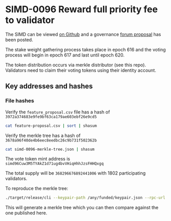 # SIMD-0096 Reward full priority fee to validator

The SIMD can be viewed [on Github](https://github.com/solana-foundation/solana-improvement-documents/blob/main/proposals/0096-reward-collected-priority-fee-in-entirety.md) and a governance [forum proposal](https://forum.solana.com/t/proposal-for-enabling-the-reward-full-priority-fee-to-validator-on-solana-mainnet-beta/1456) has been posted.

The stake weight gathering process takes place in epoch 616 and the voting process will begin in epoch 617 and last until epoch 620.

The token distribution occurs via merkle distributor (see this repo). Validators need to claim their voting tokens using their identity account.

## Key addresses and hashes

### File hashes

Verify the `feature_proposal.csv` file has a hash of `3972a374683e9fe9bf63ca179ae603ebf26e9cd5`

```bash
cat feature-proposal.csv | sort | shasum
```

Verify the merkle tree has a hash of `3678a96f40de4b6eec8eedbc26c9b731f502362b`

```bash
cat simd-0096-merkle-tree.json | shasum
```

The vote token mint address is `simd96Cuw3M5TYAkZ1d71ug4bvVHiqHhhJzsFHHQxgq`

The total supply will be `368296676892441006` with 1802 participating validators.

To reproduce the merkle tree:

```bash
./target/release/cli --keypair-path /any/funded/keypair.json --rpc-url https://api.mainnet-beta.solana.com --mint simd96Cuw3M5TYAkZ1d71ug4bvVHiqHhhJzsFHHQxgq create-merkle-tree --csv-path ./votes/simd0096/feature-proposal.csv --merkle-tree-path simd-0096-merkle-tree-to-verify.json
```

This will generate a merkle tree which you can then compare against the one published here.